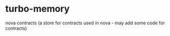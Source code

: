 # turbo-memory
nova contracts
(a store for contracts used in nova - may add some code for contracts)
